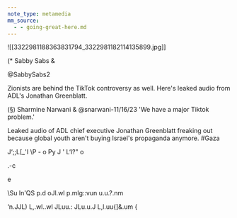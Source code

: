 ```yaml
---
note_type: metamedia
mm_source:
  - - going-great-here.md
---
```


![[3322981188363831794_3322981182114135899.jpg]]

(* Sabby Sabs &

@SabbySabs2

Zionists are behind the TikTok controversy as
well. Here's leaked audio from ADL's Jonathan
Greenblatt.

(§) Sharmine Narwani & @snarwani-11/16/23
'We have a major Tiktok problem.'

Leaked audio of ADL chief executive Jonathan
Greenblatt freaking out because global youth
aren't buying Israel's propaganda anymore. #Gaza

J‘;;L[_'I \P - o
Py J ' L‘l?" o

.-c

e

\Su ln'QS p.d oJl.wl p.mlg::vun u.u.?.nm

‘n.JJL) L,.wl..wl JLuu.: JLu.u.J L,l.uu{]&.um
{



